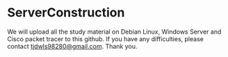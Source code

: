 # ServerConstruction
We will upload all the study material on Debian Linux, Windows Server and Cisco packet tracer to this github. If you have any difficulties, please contact tjdwls98280@gmail.com. Thank you.
